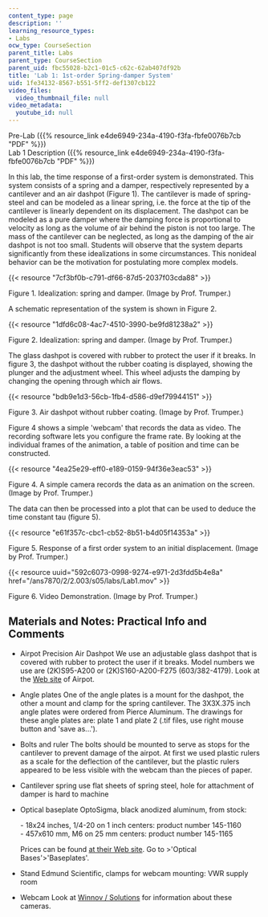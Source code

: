 ```yaml
---
content_type: page
description: ''
learning_resource_types:
- Labs
ocw_type: CourseSection
parent_title: Labs
parent_type: CourseSection
parent_uid: fbc55028-b2c1-01c5-c62c-62ab407df92b
title: 'Lab 1: 1st-order Spring-damper System'
uid: 1fe34132-8567-b551-5ff2-def1307cb122
video_files:
  video_thumbnail_file: null
video_metadata:
  youtube_id: null
---
```


Pre-Lab ({{% resource_link e4de6949-234a-4190-f3fa-fbfe0076b7cb "PDF" %}})  
Lab 1 Description ({{% resource_link e4de6949-234a-4190-f3fa-fbfe0076b7cb "PDF" %}})

In this lab, the time response of a first-order system is demonstrated. This system consists of a spring and a damper, respectively represented by a cantilever and an air dashpot (Figure 1). The cantilever is made of spring-steel and can be modeled as a linear spring, i.e. the force at the tip of the cantilever is linearly dependent on its displacement. The dashpot can be modeled as a pure damper where the damping force is proportional to velocity as long as the volume of air behind the piston is not too large. The mass of the cantilever can be neglected, as long as the damping of the air dashpot is not too small. Students will observe that the system departs significantly from these idealizations in some circumstances. This nonideal behavior can be the motivation for postulating more complex models.

{{< resource "7cf3bf0b-c791-df66-87d5-2037f03cda88" >}}

Figure 1. Idealization: spring and damper. (Image by Prof. Trumper.)

A schematic representation of the system is shown in Figure 2.

{{< resource "1dfd6c08-4ac7-4510-3990-be9fd81238a2" >}}

Figure 2. Idealization: spring and damper. (Image by Prof. Trumper.)

The glass dashpot is covered with rubber to protect the user if it breaks. In figure 3, the dashpot without the rubber coating is displayed, showing the plunger and the adjustment wheel. This wheel adjusts the damping by changing the opening through which air flows.

{{< resource "bdb9e1d3-56cb-1fb4-d586-d9ef79944151" >}}

Figure 3. Air dashpot without rubber coating. (Image by Prof. Trumper.)

Figure 4 shows a simple 'webcam' that records the data as video. The recording software lets you configure the frame rate. By looking at the individual frames of the animation, a table of position and time can be constructed.

{{< resource "4ea25e29-eff0-e189-0159-94f36e3eac53" >}}

Figure 4. A simple camera records the data as an animation on the screen. (Image by Prof. Trumper.)

The data can then be processed into a plot that can be used to deduce the time constant tau (figure 5).

{{< resource "e61f357c-cbc1-cb52-8b51-b4d05f14353a" >}}

Figure 5. Response of a first order system to an initial displacement. (Image by Prof. Trumper.)

{{< resource uuid="592c6073-0998-9274-e971-2d3fdd5b4e8a" href="/ans7870/2/2.003/s05/labs/Lab1.mov" >}}

Figure 6. Video Demonstration. (Image by Prof. Trumper.)

Materials and Notes: Practical Info and Comments
------------------------------------------------

*   Airpot Precision Air Dashpot We use an adjustable glass dashpot that is covered with rubber to protect the user if it breaks. Model numbers we use are (2K)S95-A200 or (2K)S160-A200-F275 (603/382-4179). Look at the [Web site](http://www.airpot.com/) of Airpot.
    
*   Angle plates One of the angle plates is a mount for the dashpot, the other a mount and clamp for the spring cantilever. The 3X3X.375 inch angle plates were ordered from Pierce Aluminum. The drawings for these angle plates are: plate 1 and plate 2 (.tif files, use right mouse button and 'save as...').
    
*   Bolts and ruler The bolts should be mounted to serve as stops for the cantilever to prevent damage of the airpot. At first we used plastic rulers as a scale for the deflection of the cantilever, but the plastic rulers appeared to be less visible with the webcam than the pieces of paper.
    
*   Cantilever spring use flat sheets of spring steel, hole for attachment of damper is hard to machine
    
*   Optical baseplate OptoSigma, black anodized aluminum, from stock:  
      
    \- 18x24 inches, 1/4-20 on 1 inch centers: product number 145-1160  
    \- 457x610 mm, M6 on 25 mm centers: product number 145-1165  
      
    Prices can be found [at their Web site](http://www.optosigma.com/). Go to >'Optical Bases'>'Baseplates'.
    
*   Stand Edmund Scientific, clamps for webcam mounting: VWR supply room
    
*   Webcam Look at [Winnov / Solutions](http://www.winnov.com/) for information about these cameras.
